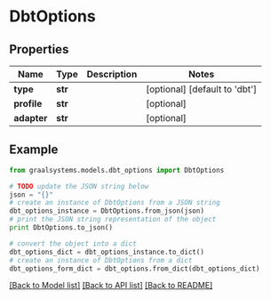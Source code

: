 # DbtOptions


## Properties

Name | Type | Description | Notes
------------ | ------------- | ------------- | -------------
**type** | **str** |  | [optional] [default to 'dbt']
**profile** | **str** |  | [optional] 
**adapter** | **str** |  | [optional] 

## Example

```python
from graalsystems.models.dbt_options import DbtOptions

# TODO update the JSON string below
json = "{}"
# create an instance of DbtOptions from a JSON string
dbt_options_instance = DbtOptions.from_json(json)
# print the JSON string representation of the object
print DbtOptions.to_json()

# convert the object into a dict
dbt_options_dict = dbt_options_instance.to_dict()
# create an instance of DbtOptions from a dict
dbt_options_form_dict = dbt_options.from_dict(dbt_options_dict)
```
[[Back to Model list]](../README.md#documentation-for-models) [[Back to API list]](../README.md#documentation-for-api-endpoints) [[Back to README]](../README.md)


